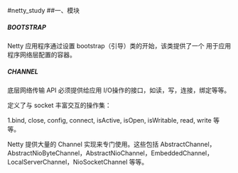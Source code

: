#netty_study
##一、模块
##### BOOTSTRAP
Netty 应用程序通过设置 bootstrap（引导）类的开始，该类提供了一个 用于应用程序网络层配置的容器。
##### CHANNEL
底层网络传输 API 必须提供给应用 I/O操作的接口，如读，写，连接，绑定等等。

定义了与 socket 丰富交互的操作集：

1.bind, close, config, connect, isActive, isOpen, isWritable, read, write 等等。

Netty 提供大量的 Channel 实现来专门使用。这些包括 AbstractChannel，AbstractNioByteChannel，AbstractNioChannel，EmbeddedChannel， LocalServerChannel，NioSocketChannel 等等。
